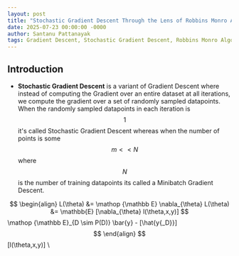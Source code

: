 ```yaml
---
layout: post
title: "Stochastic Gradient Descent Through the Lens of Robbins Monro Algorithm"
date: 2025-07-23 00:00:00 -0000
author: Santanu Pattanayak
tags: Gradient Descent, Stochastic Gradient Descent, Robbins Monro Algorithm 
---
```


## Introduction

* **Stochastic Gradient Descent** is a variant of Gradient Descent where instead of computing the Gradient over an entire dataset at all iterations, we compute the gradient over a set of randomly sampled datapoints. When the randomly sampled datapoints in each iteration is $$1$$ it's called Stochastic Gradient Descent whereas when the number of points is some $$m << N$$ where $$N$$ is the number of training datapoints its called a Minibatch Gradient Descent.

 $$
 \begin{align}
 L(\theta) &= \mathop {\mathbb E}
 \nabla_{\theta} L(\theta) &= \mathbb{E} [\nabla_{\theta} l(\theta,x,y)] 
 $$\mathop {\mathbb E}_{D \sim P(D)} \bar{y} - [\hat{y{_D}}] $$
 \end{align}
 $$
  [l(\theta,x,y)] \\


